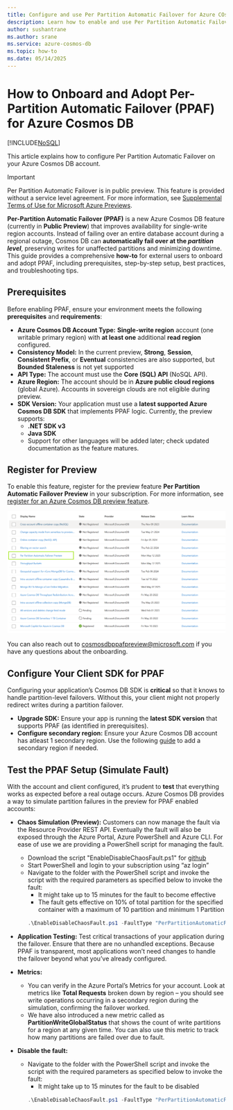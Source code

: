 ```yaml
---
title: Configure and use Per Partition Automatic Failover for Azure COsmos DB
description: Learn how to enable and use Per Partition Automatic Failover for Azure Cosmos DB
author: sushantrane
ms.author: srane
ms.service: azure-cosmos-db
ms.topic: how-to
ms.date: 05/14/2025
---
```


# How to Onboard and Adopt Per-Partition Automatic Failover (PPAF) for Azure Cosmos DB
[!INCLUDE[NoSQL](includes/appliesto-nosql.md)]

This article explains how to configure Per Partition Automatic Failover on your Azure Cosmos DB account.

> [!IMPORTANT]
> Per Partition Automatic Failover is in public preview.
> This feature is provided without a service level agreement.
> For more information, see [Supplemental Terms of Use for Microsoft Azure Previews](https://azure.microsoft.com/support/legal/preview-supplemental-terms/).


**Per-Partition Automatic Failover (PPAF)**  is a new Azure Cosmos DB feature (currently in **Public Preview**) that improves availability for single-write region accounts. Instead of failing over an entire database account during a regional outage, Cosmos DB can **automatically fail over at the *partition level***, preserving writes for unaffected partitions and minimizing downtime. This guide provides a comprehensive **how-to** for external users to onboard and adopt PPAF, including prerequisites, step-by-step setup, best practices, and troubleshooting tips.




## Prerequisites

Before enabling PPAF, ensure your environment meets the following **prerequisites** and **requirements**:

- **Azure Cosmos DB Account Type:** **Single-write region** account (one writable primary region) with **at least one** additional **read region** configured.
- **Consistency Model:** In the current preview, **Strong**, **Session**, **Consistent Prefix**, or **Eventual** consistencies are also supported, but **Bounded Staleness** is not yet supported
- **API Type:** The account must use the **Core (SQL) API** (NoSQL API).
- **Azure Region:** The account should be in **Azure public cloud regions** (global Azure). Accounts in sovereign clouds are not eligible during preview.
- **SDK Version:** Your application must use a **latest supported Azure Cosmos DB SDK** that implements PPAF logic. Currently, the preview supports:
  - **.NET SDK v3** 
  - **Java SDK**
  - Support for other languages will be added later; check updated documentation as the feature matures.



## Register for Preview

To enable this feature, register for the preview feature **Per Partition Automatic Failover Preview** in your subscription. For more information, see [register for an Azure Cosmos DB preview feature](../access-previews.md).

![Screenshot of the Azure Cosmos DB preview feature enablement for PPAF.](./media/how-to-configure-ppaf/ppaf-afec-enablement.png)

You can also reach out to cosmosdbppafpreview@microsoft.com if you have any questions about the onboarding. 

## Configure Your Client SDK for PPAF

Configuring your application’s Cosmos DB SDK is **critical** so that it knows to handle partition-level failovers. Without this, your client might not properly redirect writes during a partition failover.

- **Upgrade SDK:** Ensure your app is running the **latest SDK version** that supports PPAF (as identified in prerequisites).
- **Configure secondary region:** Ensure your Azure Cosmos DB account has atleast 1 secondary region. Use the following [guide](https://learn.microsoft.com/en-us/azure/cosmos-db/how-to-manage-database-account#add-remove-regions-from-your-database-account) to add a secondary region if needed.

## Test the PPAF Setup (Simulate Fault)

With the account and client configured, it’s prudent to **test** that everything works as expected before a real outage occurs. Azure Cosmos DB provides a way to simulate partition failures in the preview for PPAF enabled accounts:

- **Chaos Simulation (Preview):** Customers can now manage the fault via the Resource Provider REST API. Eventually the fault will also be exposed through the Azure Portal, Azure PowerShell and Azure CLI. For ease of use we are providing a PowerShell script for managing the fault.
  - Download the script "EnableDisableChaosFault.ps1" for [github]([link](https://github.com/AzureCosmosDB/ppaf-samples/blob/main/ppaf-fault-script/EnableDisableChaosFault.ps1))
  - Start PowerShell and login to your subscription using “az login”
  - Navigate to the folder with the PowerShell script and invoke the script with the required parameters as specified below to invoke the fault: 
    - It might take up to 15 minutes for the fault to become effective
    - The fault gets effective on 10% of total partition for the specified container with a maximum of 10 partition and minimum 1 Partition
    ``` powershell
    .\EnableDisableChaosFault.ps1 -FaultType "PerPartitionAutomaticFailover" -ResourceGroup "{ResourceGroupName}" -AccountName "{DatabaseAccountName}" -DatabaseName "{DatabaseName}" -ContainerName "{CollectionName}"  -SubscriptionId "{SubscriptionId}" -Region "{PreferredWriteRegion}" -Enable
    ```

- **Application Testing:** Test critical transactions of your application during the failover. Ensure that there are no unhandled exceptions. Because PPAF is transparent, most applications won’t need changes to handle the failover beyond what you’ve already configured. 
- **Metrics:** 
  - You can verify in the Azure Portal’s Metrics for your account. Look at metrics like **Total Requests** broken down by region – you should see write operations occurring in a secondary region during the simulation, confirming the failover worked.
  - We have also introduced a new metric called as **PartitionWriteGlobalStatus** that shows the count of write partitions for a region at any given time. You can also use this metric to track how many partitions are failed over due to fault. 

- **Disable the fault:**
  - Navigate to the folder with the PowerShell script and invoke the script with the required parameters as specified below to invoke the fault: 
    - It might take up to 15 minutes for the fault to be disabled
    ```powershell 
    .\EnableDisableChaosFault.ps1 -FaultType "PerPartitionAutomaticFailover" -ResourceGroup "{ResourceGroupName}" -AccountName "{DatabaseAccountName}" -DatabaseName "{DatabaseName}" -ContainerName "{CollectionName}"  -SubscriptionId "{SubscriptionId}" -Region "{PreferredWriteRegion}" -Disable
    ```
